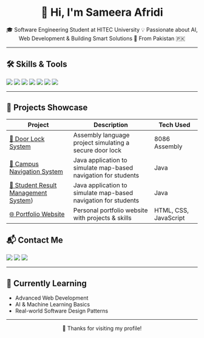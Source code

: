 <h1 align="center">👋 Hi, I'm Sameera Afridi</h1>

<p align="center">
🎓 Software Engineering Student at HITEC University  
💡 Passionate about AI, Web Development & Building Smart Solutions  
📍 From Pakistan 🇵🇰  
</p>

---

## 🛠️ Skills & Tools

<p>
  <img src="https://img.shields.io/badge/Java-ED8B00?style=for-the-badge&logo=java&logoColor=white"/>
  <img src="https://img.shields.io/badge/Python-3670A0?style=for-the-badge&logo=python&logoColor=white"/>
  <img src="https://img.shields.io/badge/MySQL-00618A?style=for-the-badge&logo=mysql&logoColor=white"/>
  <img src="https://img.shields.io/badge/HTML-E34F26?style=for-the-badge&logo=html5&logoColor=white"/>
  <img src="https://img.shields.io/badge/CSS-1572B6?style=for-the-badge&logo=css3&logoColor=white"/>
  <img src="https://img.shields.io/badge/JavaScript-F7DF1E?style=for-the-badge&logo=javascript&logoColor=black"/>
  <img src="https://img.shields.io/badge/OpenCV-5C3EE8?style=for-the-badge&logo=opencv&logoColor=white"/>
</p>

---

## 📂 Projects Showcase

| Project | Description | Tech Used |
|--------|-------------|-----------|
| [🔐 Door Lock System](https://sameeraafridi.github.io/door-lock-system-assembly-8086/) | Assembly language project simulating a secure door lock | 8086 Assembly |
| [📍 Campus Navigation System](https://sameeraafridi.github.io/Campus-Navigation-System-Java/)| Java application to simulate map-based navigation for students | Java |
[📍 Student Result Management System](https://sameeraafridi.github.io/Student-Result-Management-System/)) | Java application to simulate map-based navigation for students | Java |
| [🌐 Portfolio Website](https://sameeraafridi.github.io/portfolio/) | Personal portfolio website with projects & skills | HTML, CSS, JavaScript |

## 📬 Contact Me

<p>
  <a href="mailto: sameeraafridi77@gmail.com "><img src="https://img.shields.io/badge/Email-sameeraafridi77@gmail.com-D14836?style=for-the-badge&logo=gmail&logoColor=white"/></a>
  <a href="https://github.com/SameeraAfridi"><img src="https://img.shields.io/badge/GitHub-181717?style=for-the-badge&logo=github&logoColor=white"/></a>
  <a href="https://linkedin.com/in/sameera-afridi-724319327/"><img src="https://img.shields.io/badge/LinkedIn-blue?style=for-the-badge&logo=linkedin&logoColor=white"/></a>
</p>

---

## 🧠 Currently Learning

- Advanced Web Development  
- AI & Machine Learning Basics  
- Real-world Software Design Patterns  

---


<p align="center">
  💖 Thanks for visiting my profile!
</p>
